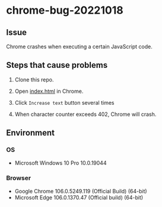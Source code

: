 # chrome-bug-20221018

## Issue

Chrome crashes when executing a certain JavaScript code.

## Steps that cause problems

1. Clone this repo.

2. Open [index.html](./index.html) in Chrome.

3. Click `Increase text` button several times

4. When character counter exceeds 402, Chrome will crash.

## Environment

### OS

* Microsoft Windows 10 Pro 10.0.19044

### Browser

* Google Chrome 106.0.5249.119 (Official Build) (64-bit)
* Microsoft Edge 106.0.1370.47 (Official build) (64-bit)

